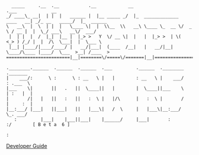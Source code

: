       _____     .__  .__           .__            __                            .___             __          
    _/ ____\_ __|  | |  |   ______ |  |__ _____ _/  |_  _____________  ____   __| _/_ __   _____/  |_  ______
    \   __\  |  \  | |  |   \____ \|  |  \\__  \\   __\ \____ \_  __ \/  _ \ / __ |  |  \_/ ___\   __\/  ___/
     |  | |  |  /  |_|  |__ |  |_> >   Y  \/ __ \|  |   |  |_> >  | \(  <_> ) /_/ |  |  /\  \___|  |  \___ \ 
     |__| |____/|____/____/ |   __/|___|  (____  /__|   |   __/|__|   \____/\____ |____/  \___  >__| /____  >
    ========================|__|========\/=====\/=======|__|=====================\/===========\/==========\/=====
    
    .________.______  .______  .______  .___         .______  .________     ._______  
    |    ___/:      \ :      \ : __   \ |   |        : __   \ |    ___/     : .___  \ 
    |___    \|       ||   .   ||  \____||   |        |  \____||___    \     | :   |  |
    |       /|   |   ||   :   ||   :  \ |   |/\      |   :  \ |       /     |     :  |
    |__:___/ |___|   ||___|   ||   |___\|   /  \     |   |___\|__:___/       \_. ___/ 
       :         |___|    |___||___|    |______/     |___|       :             :/        [ B e t a  6 ]
                                                                           :      

[Developer Guide](http://fullphat.github.io/snarl/)



